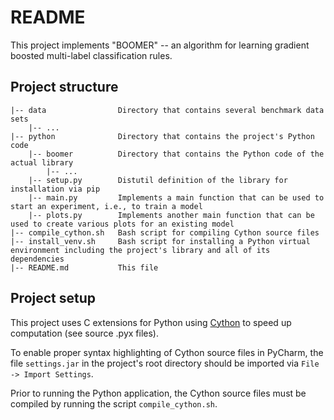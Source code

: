 # README

This project implements "BOOMER" -- an algorithm for learning gradient boosted multi-label classification rules.

## Project structure

```
|-- data                Directory that contains several benchmark data sets
    |-- ...
|-- python              Directory that contains the project's Python code
    |-- boomer          Directory that contains the Python code of the actual library
        |-- ...
    |-- setup.py        Distutil definition of the library for installation via pip
    |-- main.py         Implements a main function that can be used to start an experiment, i.e., to train a model
    |-- plots.py        Implements another main function that can be used to create various plots for an existing model
|-- compile_cython.sh   Bash script for compiling Cython source files
|-- install_venv.sh     Bash script for installing a Python virtual environment including the project's library and all of its dependencies
|-- README.md           This file
```

## Project setup

This project uses C extensions for Python using [Cython](https://cython.org) to speed up computation (see source .pyx files). 

To enable proper syntax highlighting of Cython source files in PyCharm, the file `settings.jar` in the project's root directory should be imported via `File -> Import Settings`.

Prior to running the Python application, the Cython source files must be compiled by running the script `compile_cython.sh`.
